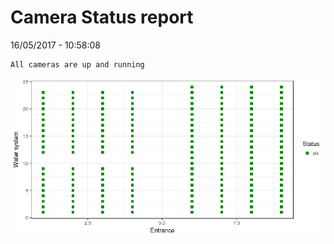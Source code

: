 Camera Status report
================
16/05/2017 - 10:58:08

    All cameras are up and running

![](camreport_files/figure-markdown_github/unnamed-chunk-2-1.png)
